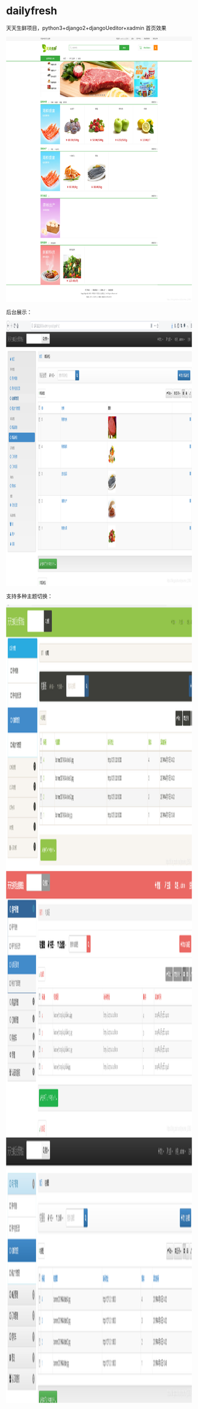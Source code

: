 # dailyfresh
天天生鲜项目，python3+django2+djangoUeditor+xadmin
首页效果
<div align=center><img src="https://github.com/fanyaow/dailyfresh/blob/master/static/images/temp/index.png" width="1280" height="720" /></div>


后台展示：
<div align=center><img src="https://github.com/fanyaow/dailyfresh/blob/master/static/images/temp/backend.png" width="1280" height="720" /></div>

支持多种主题切换：

<div align=center><img src="https://github.com/fanyaow/dailyfresh/blob/master/static/images/temp/1-theme.png" width="1280" height="720" /></div>
<div align=center><img src="https://github.com/fanyaow/dailyfresh/blob/master/static/images/temp/2-theme.png" width="1280" height="720" /></div>
<div align=center><img src="https://github.com/fanyaow/dailyfresh/blob/master/static/images/temp/3-theme.png" width="1280" height="720" /></div>
